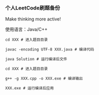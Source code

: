 ### 个人LeetCode刷题备份
Make thinking more active!

使用语言：Java/C++

```shell
cd XXX # 进入题目目录

javac -encoding UTF-8 XXX.java # 编译代码

java Solution # 运行编译后文件
```

```shell
cd XXX # 进入题目目录

g++ -g XXX.cpp -o XXX.exe # 编译输出

XXX.exe # 运行编译后应用
```